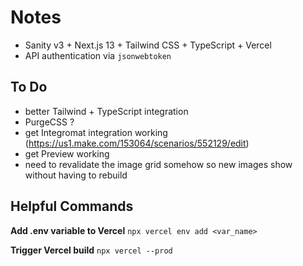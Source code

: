 # Notes

- Sanity v3 + Next.js 13 + Tailwind CSS + TypeScript + Vercel
- API authentication via `jsonwebtoken`

## To Do

- better Tailwind + TypeScript integration
- PurgeCSS ?
- get Integromat integration working (https://us1.make.com/153064/scenarios/552129/edit)
- get Preview working
- need to revalidate the image grid somehow so new images show without having to rebuild

## Helpful Commands

**Add .env variable to Vercel**
`npx vercel env add <var_name>`

**Trigger Vercel build**
`npx vercel --prod`
